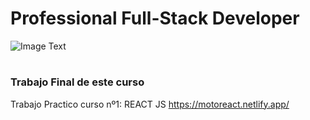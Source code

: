 # Professional Full-Stack Developer
![Image Text](https://www.frba.utn.edu.ar/wp-content/uploads/2016/08/logo-utn.ba-horizontal-e1471367724904.jpg)

# 
### Trabajo Final de este curso
Trabajo Practico curso nº1: REACT JS
https://motoreact.netlify.app/
